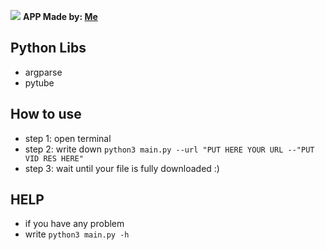 ![](https://repository-images.githubusercontent.com/506720544/69baf1ee-de31-45fb-9a35-63b07d9321ca)
**APP Made by: [Me](https://twitter.com/KillerBeanFan2)**

## Python Libs
- argparse
- pytube

## How to use
- step 1: open terminal
- step 2: write down `python3 main.py --url "PUT HERE YOUR URL --"PUT VID RES HERE"`
- step 3: wait until your file is fully downloaded :)

## **HELP**
- if you have any problem
- write `python3 main.py -h`